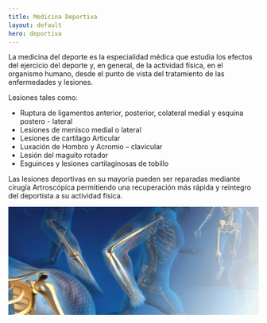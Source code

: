 ```yaml
---
title: Medicina Deportiva​
layout: default
hero: deportiva
---
```


La medicina del deporte es la especialidad médica que estudia los efectos del ejercicio del deporte y, en general, de la actividad física, en el organismo humano, desde el punto de vista del tratamiento de las enfermedades y lesiones.

Lesiones tales como:
- Ruptura de ligamentos anterior, posterior, colateral medial y esquina postero - lateral
- Lesiones de menisco medial o lateral
- Lesiones de cartílago Articular
- Luxación de Hombro y Acromio – clavicular
- Lesión del maguito rotador
- Esguinces y lesiones cartilaginosas de tobillo

Las lesiones deportivas en su mayoría pueden ser reparadas mediante cirugía Artroscópica permitiendo una recuperación más rápida y reintegro del deportista a su actividad física.

![medicina deportiva](/assets/medicina-deportiva.png "medicina deportiva")
